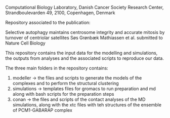 Computational Biology Laboratory, Danish Cancer Society Research Center, Strandboulevarden 49, 2100, Copenhagen, Denmark

Repository associated to the publication:

Selective autophagy maintains centrosome integrity and accurate mitosis by turnover of centriolar satellites
Søs Grønbæk Mathiassen et al. submitted to Nature Cell Biology


This repository contains the input data for the modelling and simulations, the outputs from analyses and the associated scripts to reproduce our data.

The three main folders in the repository contains:

1. modeller -> the files and scripts to generate the models of the complexes and to perform the structural clustering
2. simulations -> templates files for gromacs to run preparation and md along with bash scripts for the preparation steps
3. conan -> the files and scripts of the contact analyses of the MD simulations, along with the xtc files with teh structures
of the ensemble of PCM1-GABARAP complex
